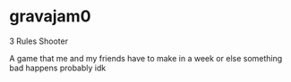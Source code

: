 # gravajam0
3 Rules Shooter

A game that me and my friends have to make in a week or else something bad happens probably idk
